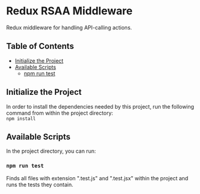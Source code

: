# Redux RSAA Middleware

Redux middleware for handling API-calling actions.

## Table of Contents

- [Initialize the Project](#initialize-the-project)
- [Available Scripts](#available-scripts)
  - [npm run test](#npm-run-test)

## Initialize the Project

In order to install the dependencies needed by this project, run the following command from within the project directory:\
`npm install`

## Available Scripts

In the project directory, you can run:

### `npm run test`

Finds all files with extension ".test.js" and ".test.jsx" within the project and runs the tests they contain.
